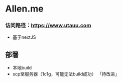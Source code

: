 # Allen.me

### 访问路径：https://www.utauu.com

- 基于nextJS

## 部署

- 本地build
- scp至服务器（1c1g，可能无法build成功）  「待改进」
